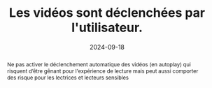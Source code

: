 ---
N: '119'
Rubrique: Images et médias
title: Les vidéos sont déclenchées par l'utilisateur. 
detail: Les vidéos sont déclenchées par l'utilisateur. 
abstract: Ne pas activer le déclenchement automatique des vidéos (en autoplay) qui risquent d’être gênant pour l'expérience de lecture mais peut aussi comporter des risque pour les lectrices et lecteurs sensibles
categories: ["Images et médias"]
agrege: O4119-E030
opquast: '4 119'
indiceebook: '30'
description: "Règle n° 030"
before: "029"
weight: "030"
after: "031"
actif: '1'
layout: rules
date: 2024-09-18
tags: ["Accessibilité", ""]
objectif: ["Laisser aux lectrices et lecteurs le contrôle de l’interface visuelle lors de la consultation du site.", "
Ne pas imposer aux lectrices et lecteurs le déclenchement d’un contenu animé.", "
Améliorer l’accessibilité des contenus aux lectrices et lecteurs handicapées"]
Meo: ["Ne pas mettre en place des contenus vidéo dont le démarrage est automatique et sans action explicite de l'utilisateur en ce sens.
", "
Ne pas incorporer dans la page d'éléments déclenchant la lecture d'une vidéo non contrôlable par exemple avec l'élément html vidéo doté de l'attribut autoplay ou sans l'attribut controls."]
Controle: ["Dans chaque page comportant un contenu vidéo&nbsp;:
<ul><li>
Vérifier l'absence de contenus vidéo activés automatiquement au chargement de la page ;</li>
li>Vérifier l'absence de contenus vidéos activés de manière imprévisibles suite à une action de l'utilisateur.</li></ul>"]
epubcheck: false
ace: false
humancheck: true
ReadiumGoToolkit: 
Source: ["Opquast"]
Referentiel: [""]
steps: ["Conception", "Éditorial"]
---